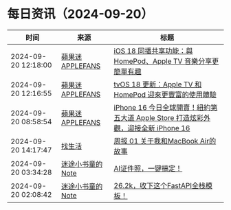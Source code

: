 ﻿# 每日资讯（2024-09-20）

|时间|来源|标题|
|---|---|---|
|2024-09-20 12:18:00|[蘋果迷 APPLEFANS](https://applefans.today/feed/)|[iOS 18 同播共享功能：與 HomePod、Apple TV 音樂分享更簡單有趣](https://applefans.today/2024-09-ios-18-shareplay-on-homepod/)|
|2024-09-20 12:16:55|[蘋果迷 APPLEFANS](https://applefans.today/feed/)|[tvOS 18 更新：Apple TV 和 HomePod 迎來更豐富的使用體驗](https://applefans.today/tvos-18/)|
|2024-09-20 08:58:54|[蘋果迷 APPLEFANS](https://applefans.today/feed/)|[iPhone 16 今日全球開賣！紐約第五大道 Apple Store 打造炫彩外觀，迎接全新 iPhone 16](https://applefans.today/2024-09-apple-fifth-ave-store-glows-apple-intelligence/)|
|2024-09-20 14:17:47|[找生活](https://zhaolife.com/atom.xml)|[周报 01 关于我和MacBook Air的故事](http://zhaolife.com/2024/09/20/zhouji01/)|
|2024-09-20 03:34:28|[迷途小书童的Note](https://xugaoxiang.com/feed)|[AI证件照，一键搞定！](https://xugaoxiang.com/2024/09/20/hivisionidphotos/)|
|2024-09-20 02:08:42|[迷途小书童的Note](https://xugaoxiang.com/feed)|[26.2k，收下这个FastAPI全栈模板！](https://xugaoxiang.com/2024/09/20/fullstack-fastapi-template/)|
